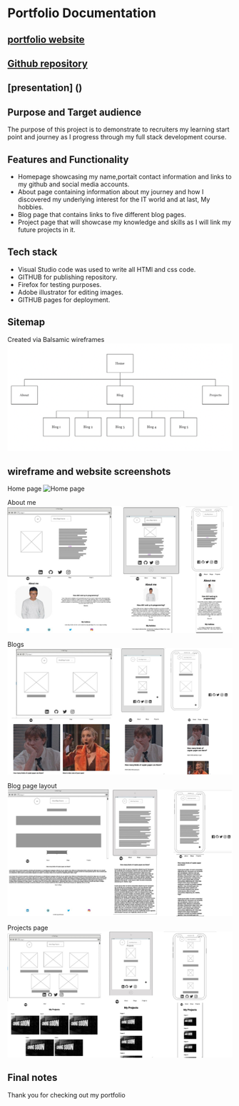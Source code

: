 # Portfolio Documentation

## [portfolio website]()

## [Github repository](https://github.com/Ayushc0d3s/AYUSHPARMAR_T1A2)
 
## [presentation] ()

## Purpose and Target audience

The purpose of this project is to demonstrate to recruiters my learning start point and journey as I progress through my full stack development course.

## Features and Functionality

- Homepage showcasing my name,portait contact information and links to my github and social media accounts.
- About page containing information about my journey and how I discovered my underlying interest for the IT world and at last, My hobbies.
- Blog page that contains links to five different blog pages.
- Project page that will showcase my knowledge and skills as I will link my future projects in it.

## Tech stack

- Visual Studio code was used to write all HTMl and css code.
- GITHUB for publishing repository.
- Firefox for testing purposes.
- Adobe illustrator for editing images.
- GITHUB pages for deployment.

## Sitemap

Created via Balsamic wireframes
![Cwebsite sitemap](images/sitemap.png)

## wireframe and website screenshots

Home page
![Home page](images/homepage-wf/ss.jpg)

About me
![about me page](images/aboutme.jpg)

Blogs
![Blogs page](images/blogs.JPG)

Blog page layout
![blog page layout](images/blogpage.JPG)

Projects page
![projects page](images/projects.JPG)

## Final notes

Thank you for checking out my portfolio
